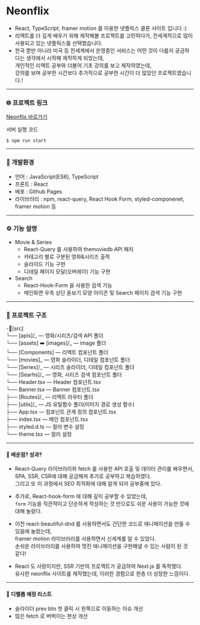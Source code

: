 # Neonflix

- React, TypeScript, framer motion 를 이용한 넷플릭스 클론 사이트 입니다 :)  
- 리액트를 더 깊게 배우기 위해 제작해볼 프로젝트를 고민하다가, 전세계적으로 많이 사용되고 있는 넷플릭스를 선택했습니다.  
- 한국 뿐만 아니라 미국 등 전세계에서 운영중인 서비스는 어떤 것이 다를지 궁금하다는 생각에서 시작해 제작하게 되었는데,  
개인적인 리액트 공부와 더불어 기초 강의를 보고 제작하였는데,  
강의를 보며 공부한 시간보다 추가적으로 공부한 시간이 더 많았던 프로젝트였습니다.!  

---

### 🌐 프로젝트 링크

[Neonflix 바로가기](https://leesugyoung.github.io/neonflix/)

서버 실행 코드

```
$ npm run start
```

---

### 🚀 개발환경

- 언어 : JavaScript(ES6), TypeScript
- 프론트 : React
- 배포 : Github Pages
- 라이브러리 : npm, react-query, React Hook Form, styled-componenet, framer motion 등

---

### ⚙️ 기능 설명

- Movie & Series
  - React-Query 를 사용하여 themoviedb API 패치
  - 카테고리 별로 구분된 영화&시리즈 출력
  - 슬라이드 기능 구현
  - 디테일 페이지 모달(오버레이) 기능 구현
- Search
  - React-Hook-Form 을 사용한 검색 기능
  - 메인화면 우측 상단 돋보기 모양 아이콘 및 Search 페이지 검색 기능 구현

---

### 📝 프로젝트 구조

-📂[src]  
└── [apis]/_ ― 영화/시리즈/검색 API 폴더  
└── [assets] ➡️ [images]/_ ― image 폴더  
└── [Components] ― 리액트 컴포넌트 폴더  
└── [movies]_ ― 영화 슬라이더, 디테일 컴포넌트 폴더  
└── [Series]/_ ― 시리즈 슬라이더, 디테일 컴포넌트 폴더  
└── [Searhs]/_ ― 영화, 시리즈 검색 컴포넌트 폴더  
└── Header.tsx ― Header 컴포넌트.tsx  
└── Banner.tsx ― Banner 컴포넌트.tsx  
├── [Routes]/_ ― 리액트 라우터 폴더  
├── [utils]/\_ ― JS 유틸함수 폴더(이미지 경로 생성 함수)  
├── App.tsx ― 컴포넌트 관계 정의 컴포넌트.tsx  
├── index.tsx ― 메인 컴포넌트.tsx  
├── styled.d.ts ― 컬러 변수 설정  
└── theme.tsx ― 컬러 설정

---

#### 📖 배운점? 성과?

- React-Query 라이브러리와 fetch 를 사용한 API 호출 및 데이터 관리를 배우면서,  
  SPA, SSR, CSR에 대해 궁금해져 추가로 공부하고 복습하였다.  
  그리고 또 이 과정에서 SEO 최적화에 대해 알게 되어 공부중에 있다.

- 추가로, React-hook-form 에 대해 깊이 공부할 수 있었는데,  
  `form` 기능을 직관적이고 단순하게 작성하는 것 만으로도 쉬운 사용이 가능한 것에 대해 놀랐다.

- 이전 react-beautiful-dnd 를 사용하면서도 간단한 코드로 애니메이션을 만들 수 있음에 놀랐는데,  
  framer motion 라이브러리를 사용하면서 신세계를 알 수 있었다.  
  손쉬운 라이브러리를 사용하여 멋진 애니메이션을 구현해낼 수 있는 사람이 된 것 같다!

- React 도 사랑이지만, SSR 기반의 프로젝트가 궁금하여 Next.js 를 독학했다.     
  유사한 neonflix 사이트를 제작했는데, 이러한 경험으로 한층 더 성장한 느낌이다.  

---

#### 🤯 디벨롭 예정 리스트

- 슬라이더 prev btn 첫 클릭 시 왼쪽으로 이동하는 이슈 개선
- 많은 fetch 로 버벅이는 현상 개선
